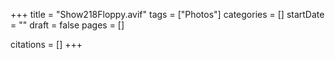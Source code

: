 +++
title = "Show218Floppy.avif"
tags = ["Photos"]
categories = []
startDate = ""
draft = false
pages = []

citations = []
+++
